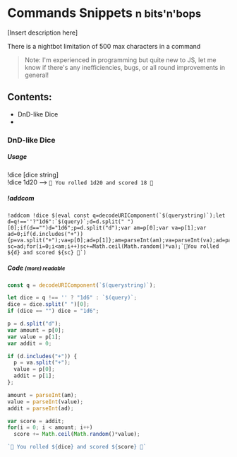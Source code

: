 # Commands Snippets <small>n bits'n'bops</small>

[Insert description here]

There is a nightbot limitation of 500 max characters in a command

> Note: I'm experienced in programming but quite new to JS, let me know if there's any inefficiencies, bugs, or all round improvements in general!

## Contents:
- DnD-like Dice
-

### DnD-like Dice

##### Usage
!dice [dice string]<br>
!dice 1d20 --> `🎲 You rolled 1d20 and scored 18 🎲`

##### !addcom
```
!addcom !dice $(eval const q=decodeURIComponent(`$(querystring)`);let d=q!==''?"1d6":`$(query)`;d=d.split(" ")[0];if(d=="")d="1d6";p=d.split("d");var am=p[0];var va=p[1];var ad=0;if(d.includes("+")){p=va.split("+");va=p[0];ad=p[1]};am=parseInt(am);va=parseInt(va);ad=parseInt(ad);var sc=ad;for(i=0;i<am;i++)sc+=Math.ceil(Math.random()*va);`🎲You rolled ${d} and scored ${sc} 🎲`)
```

##### Code <small>(more) readable</small>
```js
const q = decodeURIComponent(`$(querystring)`);

let dice = q !== '' ? "1d6" : `$(query)`;
dice = dice.split(" ")[0];
if (dice == "") dice = "1d6";

p = d.split("d");
var amount = p[0];
var value = p[1];
var addit = 0;

if (d.includes("+")) {
  p = va.split("+");
  value = p[0];
  addit = p[1];
};

amount = parseInt(am);
value = parseInt(value);
addit = parseInt(ad);

var score = addit;
for(i = 0; i < amount; i++)
  score += Math.ceil(Math.random()*value);

`🎲 You rolled ${dice} and scored ${score} 🎲`
```
